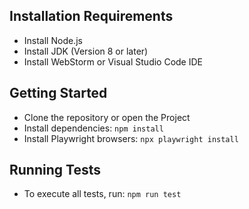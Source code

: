 ## Installation Requirements

- Install Node.js 
- Install JDK (Version 8 or later)
- Install WebStorm or Visual Studio Code IDE

## Getting Started

- Clone the repository or open the Project 
- Install dependencies: `npm install`
- Install Playwright browsers: `npx playwright install`

## Running Tests

- To execute all tests, run: `npm run test`
